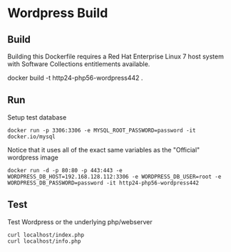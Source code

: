 Wordpress Build
======================================

Build
-----

Building this Dockerfile requires a Red Hat Enterprise Linux 7 host
system with Software Collections entitlements available.

docker build -t http24-php56-wordpress442 .

Run
---

Setup test database
```
docker run -p 3306:3306 -e MYSQL_ROOT_PASSWORD=password -it docker.io/mysql
```

Notice that it uses all of the exact same variables as the "Official" wordpress image
```
docker run -d -p 80:80 -p 443:443 -e WORDPRESS_DB_HOST=192.168.128.112:3306 -e WORDPRESS_DB_USER=root -e WORDPRESS_DB_PASSWORD=password -it http24-php56-wordpress442
```

Test
----
Test Wordpress or the underlying php/webserver
```
curl localhost/index.php
curl localhost/info.php
```
